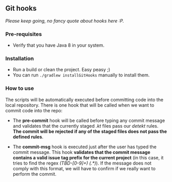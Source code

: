 ## Git hooks
_Please keep going, no fancy quote about hooks here :P._

### Pre-requisites
* Verify that you have Java 8 in your system.

### Installation
* Run a build or clean the project. Easy peasy ;)
* You can run `./gradlew installGitHooks` manually to install them.

### How to use
The scripts will be automatically executed before committing code into the local repository.
There is one hook that will be called when we want to commit code into the repo:

* The __pre-commit__ hook will be called before typing any commit message and validates that the
currently staged _.kt_ files pass our _detekt_ rules. __The commit will be rejected 
if any of the staged files does not pass the defined rules__.

* The __commit-msg__ hook is executed just after the user has typed the commit message. 
This hook __validates that the commit message contains a valid issue tag prefix for the current 
project__ (in this case, it tries to find the regex _(TBD-[0-9]+) (.*)_).
If the message does not comply with this format, we will have to confirm if we really want to 
perform the commit.